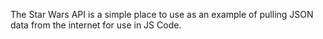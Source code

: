 The Star Wars API is a simple place to use as an example of pulling JSON data from the internet for use in JS Code.
